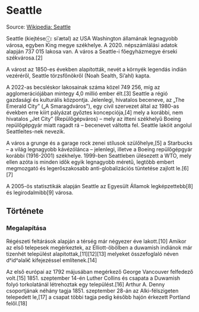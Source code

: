 # Seattle

Source: [Wikipedia: Seattle](https://hu.wikipedia.org/wiki/Seattle)

Seattle (kiejtéseⓘ: siˈætəl) az USA Washington államának legnagyobb városa, egyben King megye székhelye. A 2020. népszámlálási adatok alapján 737 015 lakosa van. A város a Seattle-i főegyházmegye érseki székvárosa.[2]

A várost az 1850-es években alapították, nevét a környék legendás indián vezéréről, Seattle törzsfőnökről (Noah Sealth, Si’ahl) kapta.

A 2022-as becsléskor lakosainak száma közel 749 256, míg az agglomerációjában mintegy 4,0 millió ember élt.[3] Seattle a régió gazdasági és kulturális központja. Jelenlegi, hivatalos beceneve, az „The Emerald City” („A Smaragdváros”), egy civil szervezet által az 1980-as években erre kiírt pályázat győztes koncepciója,[4] mely a korábbi, nem hivatalos „Jet City” (Repülőgépváros) – mely az itteni székhelyű Boeing repülőgépgyár miatt ragadt rá – becenevet váltotta fel. Seattle lakóit angolul Seattleites-nek nevezik.

A város a grunge és a garage rock zenei stílusok szülőhelye,[5] a Starbucks – a világ legnagyobb kávézólánca – jelenlegi, illetve a Boeing repülőgépgyár korábbi (1916-2001) székhelye. 1999-ben Seattleben ülésezett a WTO, mely ellen azóta is minden idők egyik legnagyobb méretű, legtöbb embert megmozgató és legerőszakosabb anti-globalizációs tüntetése zajlott le.[6][7]

A 2005-ös statisztikák alapján Seattle az Egyesült Államok legképzettebb[8] és legirodalmibb[9] városa.

## Története
### Megalapítása

Régészeti feltárások alapján a térség már négyezer éve lakott.[10] Amikor az első telepesek megérkeztek, az Elliott-öbölben a duwamish indiánok már tizenhét települést alapítottak,[11][12][13] melyeket összefoglaló néven dᶻidᶻəlal̓ič kifejezéssel említenek.[14]

Az első európai az 1792 májusában megérkező George Vancouver felfedező volt.[15] 1851. szeptember 14-én Luther Collins és csapata a Duwamish folyó torkolatánál létrehoztak egy települést.[16] Arthur A. Denny csoportjának néhány tagja 1851. szeptember 28-án az Alki-félszigeten telepedett le,[17] a csapat többi tagja pedig később hajón érkezett Portland felől.[18]

<!--- codetypo:words Sealth Seattleben Seattleites Si’ahl Duwamish Ali siˈætəl Alki --->

<!---
Need missing words that should be ok?:
codetypo:ignore Megalapítása kiírt tüntetése megmozgató legerőszakosabb legirodalmibb legképzettebb megérkeztek feltárások néven megérkező dᶻidᶻəlal̓ič
--->
